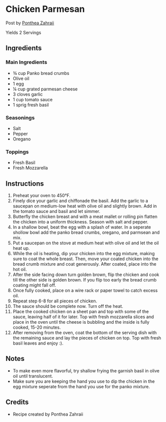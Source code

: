# Chicken Parmesan

Post by [Ponthea Zahraii](https://github.com/pontheazahraii)

Yields 2 Servings

## Ingredients

### Main Ingredients

- ¾ cup Panko bread crumbs 
- Olive oil 
- 1 egg 
- ¼ cup grated parmesan cheese 
- 3 cloves garlic 
- 1 cup tomato sauce
- 1 sprig fresh basil  

### Seasonings

- Salt 
- Pepper 
- Oregano 

### Toppings

- Fresh Basil 
- Fresh Mozzarella 

## Instructions

1. Preheat your oven to 450°F. 
2. Finely dice your garlic and chiffonade the basil. Add the garlic to a saucepan on medium-low heat with olive oil and slightly brown. Add in the tomato sauce and basil and let simmer. 
3. Butterfly the chicken breast and with a meat mallet or rolling pin flatten the chicken into a uniform thickness. Season with salt and pepper. 
4. In a shallow bowl, beat the egg with a splash of water. In a seperate shollow bowl add the panko bread crumbs, oregano, and parmsean and mix. 
5. Put a saucepan on the stove at medium heat with olive oil and let the oil heat up. 
6. While the oil is heating, dip your chicken into the egg mixture, making sure to coat the whole breast. Then, move your coated chicken into the bread crumb mixture and coat generously. After coated, place into the hot oil. 
7. After the side facing down turn golden brown, flip the chicken and cook till the other side is golden brown. If you flip too early the bread crumb coating might fall off. 
8. Once fully cooked, place on a wire rack or paper towel to catch excess oil. 
9. Repeat step 6-8 for all pieces of chicken. 
10. The sauce should be complete now. Turn off the heat. 
11. Place the cooked chicken on a sheet pan and top with some of the sauce, leaving half of it for later. Top with fresh mozzarella slices and place in the oven until the cheese is bubbling and the inside is fully cooked, 15-20 minutes. 
12. After removing from the oven, coat the bottom of the serving dish with the remaining sauce and lay the pieces of chicken on top. Top with fresh basil leaves and enjoy :). 

## Notes 

- To make even more flavorful, try shallow frying the garnish basil in olive oil until translucent.
- Make sure you are keeping the hand you use to dip the chicken in the egg mixture seperate from the hand you use for the panko mixture.

## Credits

- Recipe created by Ponthea Zahraii
